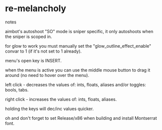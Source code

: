 # re-melancholy
notes

aimbot's autoshoot "SO" mode is sniper specific, it only autoshoots when the sniper is scoped in.

for glow to work you must manually set the "glow_outline_effect_enable" convar to 1 (if it's not set to 1 already).

menu's open key is INSERT.

when the menu is active you can use the middle mouse button to drag it around (no need to hover over the menu).

left click - decreases the values of: ints, floats, aliases and/or toggles: bools, tabs.

right click - increases the values of: ints, floats, aliases.

holding the keys will dec/inc values quicker.

oh and don't forget to set Release/x86 when building and install Montserrat font.
